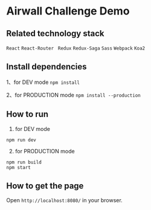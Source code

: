 # Airwall Challenge Demo

## Related technology stack
`React`  `React-Router` ` Redux`  `Redux-Saga`  `Sass`  `Webpack` ` Koa2 `

## Install dependencies
1、for DEV mode `npm install`

2、for PRODUCTION mode `npm install --production`



## How to run
1. for DEV mode
```
npm run dev
```
2. for PRODUCTION mode
```
npm run build
npm start
```

## How to get the page
Open `http://localhost:8080/` in your browser. 
